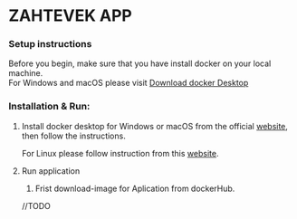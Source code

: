 # ZAHTEVEK APP 


### Setup instructions

Before you begin, make sure that you have install docker on your local machine.  
	 For Windows and macOS please visit [Download docker Desktop](https://www.docker.com/products/docker-desktop/)


### Installation & Run: 
 
 1. Install docker desktop for Windows or macOS from the official [website](https://docs.docker.com/desktop/setup/install/windows-install/), then follow the instructions.
 
	For Linux please follow instruction from this  [website](https://docs.docker.com/engine/install/).

 2. Run application
	
	1.	Frist download-image for Aplication from dockerHub. 
		
	   //TODO


